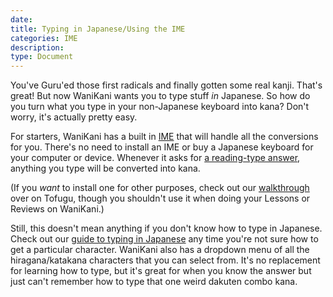 ```yaml
---
date:
title: Typing in Japanese/Using the IME
categories: IME
description:
type: Document
---
```

You've Guru'ed those first radicals and finally gotten some real kanji. That's great! But now WaniKani wants you to type stuff _in_ Japanese. So how do you turn what you type in your non-Japanese keyboard into kana? Don't worry, it's actually pretty easy.

For starters, WaniKani has a built in [IME](https://en.wikipedia.org/wiki/Input_method) that will handle all the conversions for you. There's no need to install an IME or buy a Japanese keyboard for your computer or device. Whenever it asks for [a reading-type answer](#), anything you type will be converted into kana.

(If you _want_ to install one for other purposes, check out our [walkthrough](http://www.tofugu.com/japanese/how-to-install-japanese-keyboard/) over on Tofugu, though you shouldn't use it when doing your Lessons or Reviews on WaniKani.)

Still, this doesn't mean anything if you don't know how to type in Japanese. Check out our [guide to typing in Japanese](http://www.tofugu.com/japanese/how-to-type-in-japanese/) any time you're not sure how to get a particular character. WaniKani also has a dropdown menu of all the hiragana/katakana characters that you can select from. It's no replacement for learning how to type, but it's great for when you know the answer but just can't remember how to type that one weird dakuten combo kana.
